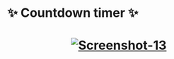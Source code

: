 # <strong>:sparkles: Countdown timer :sparkles:</strong>
<h1 align="center">
  <a href="https://ibb.co/BBY5c3G"><img src="https://i.ibb.co/XtGrjLD/Screenshot-13.png" alt="Screenshot-13" border="0"></a>
</h1>
